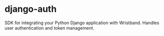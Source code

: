 # django-auth
SDK for integrating your Python Django application with Wristband. Handles user authentication and token management.
